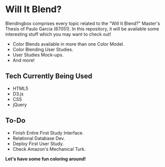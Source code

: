 # Will It Blend?

Blendingbox comprises every topic related to the "Will It Blend?" Master's Thesis of Paulo Garcia (67051).
In this repository, it will be available some interesting stuff which you may want to check out!

 - Color Blends available in more than one Color Model.
 - Color Blending User Studies.
 - User Studies Mock-ups.
 - And more!
 
## Tech Currently Being Used

- HTML5
- D3.js
- CSS
- jQuery

## To-Do

- Finish Entire First Study Interface.
- Relational Database Dev.
- Deploy First User Study.
- Check Amazon's Mechanical Turk.

**Let's have some fun coloring around!**
